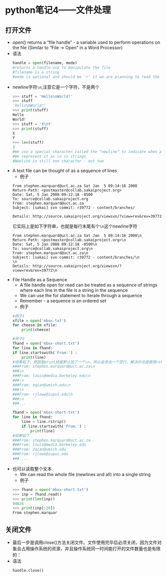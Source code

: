 # python笔记4——文件处理
## 打开文件
* open() returns a “file handle” - a variable used to perform operations on the file (Similar to “File -> Open” in a Word Processor)
* 语法
	```python
	handle = open(filename, mode)
	#returns a handle use to manipulate the file
	#filename is a string
	#mode is optional and should be 'r' if we are planning to read the file and 'w' if we are going to write to the file
	```
* newline字符`\n`,注意它是一个字符，不是两个
	```python
	>>> stuff = 'Hello\nWorld!'
	>>> stuff
	'Hello\nWorld!'
	>>> print(stuff)
	Hello
	World!
	>>> stuff = 'X\nY'
	>>> print(stuff)
	X
	Y
	>>> len(stuff)
	3
	#We use a special character called the “newline” to indicate when a line ends 
	#We represent it as \n in strings 
	#Newline is still one character - not two
	```
* A text file can be thought of as a sequence of lines
	* 例子
	```
	From stephen.marquard@uct.ac.za Sat Jan  5 09:14:16 2008
	Return-Path: <postmaster@collab.sakaiproject.org>
	Date: Sat, 5 Jan 2008 09:12:18 -0500
	To: source@collab.sakaiproject.org
	From: stephen.marquard@uct.ac.za
	Subject: [sakai] svn commit: r39772 - content/branches/
	
	Details: http://source.sakaiproject.org/viewsvn/?view=rev&rev=39772
	```
	它实际上是如下字符串，也就是每行末尾有个`\n`这个newline字符
	```
	From stephen.marquard@uct.ac.za Sat Jan  5 09:14:16 2008\n
	Return-Path: <postmaster@collab.sakaiproject.org>\n
	Date: Sat, 5 Jan 2008 09:12:18 -0500\n
	To: source@collab.sakaiproject.org\n
	From: stephen.marquard@uct.ac.za\n
	Subject: [sakai] svn commit: r39772 - content/branches/\n
	\n
	Details: http://source.sakaiproject.org/viewsvn/?view=rev&rev=39772\n
	```
* File Handle as a Sequence
	* A file handle open for read can be treated as a sequence of strings where each line in the file is a string in the sequence
	* We can use the for statement to iterate through a sequence
	* Remember - a sequence is an ordered set
	* 例子
	```python
	#例子1
	xfile = open('mbox.txt')
	for cheese in xfile:
    	print(cheese)
	
	#例子2
	fhand = open('mbox-short.txt')
	for line in fhand:
    if line.startswith('From:') :
        print(line)
	#结果如下，原因是print结尾默认加了一个\n，所以会多出一个空行，解决办法是使用rstrip()
	###From: stephen.marquard@uct.ac.za\n
	###\n
	###From: louis@media.berkeley.edu\n
	###\n
	###From: zqian@umich.edu\n
	###\n
	###From: rjlowe@iupui.edu\n
	###\n
	###...
	
	fhand = open('mbox-short.txt')
	for line in fhand:
	    line = line.rstrip()
	    if line.startswith('From:') :
	        print(line)
	#结果如下
	###From: stephen.marquard@uct.ac.za
	###From: louis@media.berkeley.edu
	###From: zqian@umich.edu
	###From: rjlowe@iupui.edu
	###....
	```
* 也可以读取整个文本
	* We can read the whole file (newlines and all) into a single string
	* 例子
	```python
	>>> fhand = open('mbox-short.txt')
	>>> inp = fhand.read()
	>>> print(len(inp))
	94626
	>>> print(inp[:20])
	From stephen.marquar
	```
## 关闭文件
* 最后一步是调用close()方法关闭文件。文件使用完毕后必须关闭，因为文件对象会占用操作系统的资源，并且操作系统同一时间能打开的文件数量也是有限的：
* 语法
	```python
	handle.close()
	```